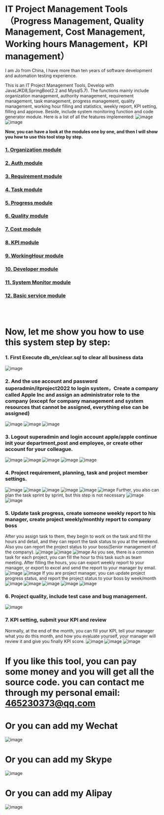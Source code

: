 # IT Project Management Tools（Progress Management, Quality Management, Cost Management, Working hours Management，KPI management）
I am Jo from China, I have more than ten years of software development and automation testing experience.

This is an IT Project Management Tools, Develop with Java(JKD8,SpringBoot2.2 and Mysql5.7). The functions mainly include organization management, authority management, requirement management, task management, progress management, quality management, working hour filling and statistics, weekly report, KPI setting, filling and approve. Beside, include system monitoring function and code generator module. Here is a list of all the features implemented:
![image](https://github.com/user-attachments/assets/ea6468b3-0db4-4e05-b168-0631d12b6c11)
![image](https://github.com/user-attachments/assets/6b13f06b-d1e2-40c2-9381-419ff1cbea3e)





<b>Now, you can have a look at the modules one by one, and then I will show you how to use this tool step by step.</b>
### <a href="https://github.com/jovic2017/itproject-management/blob/main/01.Organization.md" target="_blank">1. Organization module</a>
### <a href="https://github.com/jovic2017/itproject-management/blob/main/02.Auth.md" target="_blank">2. Auth module</a>
### <a href="https://github.com/jovic2017/itproject-management/blob/main/03.Requirement.md" target="_blank">3. Requirement module</a>
### <a href="https://github.com/jovic2017/itproject-management/blob/main/04.Task.md" target="_blank">4. Task module</a>
### <a href="https://github.com/jovic2017/itproject-management/blob/main/05.Progress.md" target="_blank">5. Progress module</a>
### <a href="https://github.com/jovic2017/itproject-management/blob/main/06.Quality.md" target="_blank">6. Quality module</a>
### <a href="https://github.com/jovic2017/itproject-management/blob/main/07.Cost.md" target="_blank">7. Cost module</a>
### <a href="https://github.com/jovic2017/itproject-management/blob/main/08.KPI.md" target="_blank">8. KPI module</a>
### <a href="https://github.com/jovic2017/itproject-management/blob/main/09.WorkingHour.md" target="_blank">9. WorkingHour module</a>
### <a href="https://github.com/jovic2017/itproject-management/blob/main/10.Developer.md" target="_blank">10. Developer module</a>
### <a href="https://github.com/jovic2017/itproject-management/blob/main/11.SystemMonitor.md" target="_blank">11. System Monitor module</a>
### <a href="https://github.com/jovic2017/itproject-management/blob/main/12.BasicService.md" target="_blank">12. Basic service module</a>



<br><br>
# <b>Now, let me show you how to use this system step by step:</b>
### 1. First Execute db_en/clear.sql to clear all business data
![image](https://github.com/user-attachments/assets/8b85343e-0590-43a6-8c5c-7d40e70295ea)

### 2. And the use account and password superadmin/itproject2022 to login system，Create a company called Apple Inc and assign an administrator role to the company (except for company management and system resources that cannot be assigned, everything else can be assigned)
![image](https://github.com/user-attachments/assets/bef9a004-e639-447e-84a5-512290d839b8)
![image](https://github.com/user-attachments/assets/ea4b46d2-fe85-4efd-a398-e55f179aa9d3)
![image](https://github.com/user-attachments/assets/20443240-e7f8-4d5e-9361-647c2e5b7d3e)


### 3. Logout superadmin and login account apple/apple  continue init your department,post and employee, or create other account for your colleague.
![image](https://github.com/user-attachments/assets/c67b952b-4fa7-40b7-91dd-95c5f6720c6e)
![image](https://github.com/user-attachments/assets/e8a12c50-dbf6-4fe5-91c6-3fc77f0b4485)
![image](https://github.com/user-attachments/assets/05bbc9ed-7112-4231-a2fd-698bea97ecb7)
![image](https://github.com/user-attachments/assets/4bff06f1-5903-47c1-8e23-63658e424da7)
![image](https://github.com/user-attachments/assets/622df554-f972-4aba-a2cd-2d60d27b2aca)


### 4. Project requirement, planning, task and project member settings.
![image](https://github.com/user-attachments/assets/59b8ad21-c3f9-4aff-b490-de9be5333f6a)
![image](https://github.com/user-attachments/assets/0a0482d1-f9dd-440c-8a59-7dcc8af7a0fd)
![image](https://github.com/user-attachments/assets/17548f63-1728-4f0b-9213-eb10977a3233)
![image](https://github.com/user-attachments/assets/7fb5b600-540f-4896-971c-25ae43d49db1)
![image](https://github.com/user-attachments/assets/f326c203-1c67-4a85-b382-c24b0a4b7c62)
![image](https://github.com/user-attachments/assets/7fd29326-0be2-4fa1-9ce7-0235f179c315)
Further, you also can plan the task sprint by sprint, but this step is not necessary
![image](https://github.com/user-attachments/assets/d15c2af3-1e00-4690-9cb1-ce8b992f4b53)
![image](https://github.com/user-attachments/assets/3182b1cf-81b8-4c5a-a3f4-2853916b7855)


### 5. Update task progress, create someone weekly report to his manager, create project weekly/monthly report to company boss
After you assign task to them, they begin to work on the task and fill the hours and detail, and they can report the task status to you at the weekend. Also you can report the project status to your boss(Senior management of the company).
![image](https://github.com/user-attachments/assets/1492709c-e5e7-4a77-9cd4-ef67646a771e)
![image](https://github.com/user-attachments/assets/b51723a4-013c-4c5a-899b-596a4af1b6ad)
![image](https://github.com/user-attachments/assets/fafb9e45-e3c5-44cb-9144-3122f1b3021c)
As you see, there is a common task for each project, you can fill the hour to this task such as team meeting. After filling the hours, you can export weekly report to your manager, or export to excel and send the report to your manager by email.
![image](https://github.com/user-attachments/assets/6474eb7c-5ecf-40dd-9f95-13e64b3a5c73)
![image](https://github.com/user-attachments/assets/77df2e0d-c520-46e9-934d-e224a5711587)
If you are project manager, you can update project progress status, and report the project status to your boss by week/month
![image](https://github.com/user-attachments/assets/1a69605b-92fd-4003-b7dc-3d7e6f47f243)
![image](https://github.com/user-attachments/assets/18e0136b-24cc-4abc-9e71-7c6a24c1d218)
![image](https://github.com/user-attachments/assets/25186e35-1ef3-40ac-81d2-ff0c1c7a17df)
![image](https://github.com/user-attachments/assets/9729a9ea-35f2-46d1-ba8b-8074c48badae)
![image](https://github.com/user-attachments/assets/0de50e16-3f9b-4b99-8aae-47556cc4e122)

### 6. Project quality, include test case and bug management.
![image](https://github.com/user-attachments/assets/d070f3e5-044a-455c-a540-7302336e1622)



### 7. KPI setting, submit your KPI and review
Normally, at the end of the month, you can fill your KPI, tell your manager what you do this month, and how you evaluate yourself, your manager will review it and give you finally KPI score.
![image](https://github.com/user-attachments/assets/e3945531-b7d9-43fe-a1f5-d51efe2cad2c)
![image](https://github.com/user-attachments/assets/78d8b2ce-76c6-4c32-a07e-e5587512e2d8)
![image](https://github.com/user-attachments/assets/bce22213-1431-4bc0-a05c-8fe85ffe6932)






# <b>If you like this tool, you can pay some money and you will get all the source code. you can contact me through my personal email: 465230373@qq.com</b>
# <b>Or you can add my Wechat</b>

![image](https://github.com/user-attachments/assets/be5f87af-e68b-4694-bd7c-c663d95a5216)

# <b>Or you can add my Skype</b>

![image](https://github.com/user-attachments/assets/6905b386-1c9e-461b-84c4-5fb166ce8311)

# <b>Or you can add my Alipay</b>

![image](https://github.com/user-attachments/assets/abb56971-c356-4a51-b44c-be8f8b441995)



